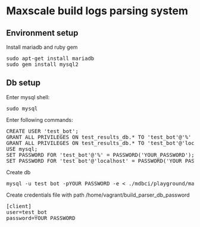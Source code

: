 # Maxscale build logs parsing system

## Environment setup

Install mariadb and ruby gem

<pre>
sudo apt-get install mariadb
sudo gem install mysql2
</pre>

## Db setup

Enter mysql shell:
<pre>
sudo mysql 
</pre>

Enter following commands:
<pre>
CREATE USER 'test_bot';
GRANT ALL PRIVILEGES ON test_results_db.* TO 'test_bot'@'%' IDENTIFIED BY 'YOUR_PASSWORD';
GRANT ALL PRIVILEGES ON test_results_db.* TO 'test_bot'@'localhost' IDENTIFIED BY 'YOUR_PASSWORD';
USE mysql;
SET PASSWORD FOR 'test_bot'@'%' = PASSWORD('YOUR_PASSWORD');
SET PASSWORD FOR 'test_bot'@'localhost' = PASSWORD('YOUR_PASSWORD');
</pre>

Create db

<pre>
mysql -u test_bot -pYOUR_PASSWORD -e < ./mdbci/playground/mariadb_connection/test_results_db.sql
</pre>

Create credentials file with path 
/home/vagrant/build_parser_db_password

<pre>
[client]
user=test_bot
password=YOUR_PASSWORD
</pre>


